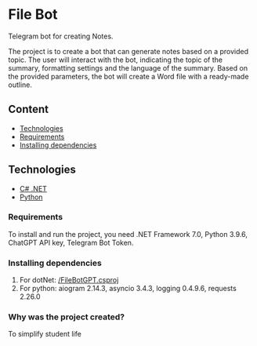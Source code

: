 # File Bot 
Telegram bot for creating Notes.

The project is to create a bot that can generate notes based on a provided topic. The user will interact with the bot, indicating the topic of the summary, formatting settings and the language of the summary. Based on the provided parameters, the bot will create a Word file with a ready-made outline.

## Content
- [Technologies](#technologies)
- [Requirements](#requirements)
- [Installing dependencies](#installing-dependencies)


## Technologies
- [C# .NET](https://learn.microsoft.com/ru-ru/dotnet/welcome)
- [Python](https://www.python.org/)


### Requirements
To install and run the project, you need .NET Framework 7.0, Python 3.9.6, ChatGPT API key, Telegram Bot Token.

### Installing dependencies
1. For dotNet: [/FileBotGPT.csproj]( dotNet/FileBotGPT/FileBotGPT.csproj)
2. For python: aiogram 2.14.3, asyncio 3.4.3, logging 0.4.9.6, requests 2.26.0


### Why was the project created?
To simplify student life

